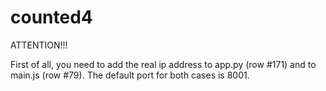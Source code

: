 # counted4

ATTENTION!!!

First of all, you need to add the real ip address to app.py (row #171) and to main.js (row #79).
The default port for both cases is 8001.
